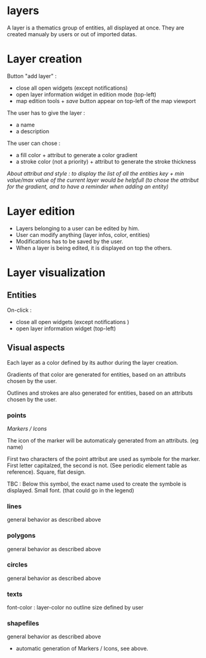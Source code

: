 layers
======

A layer is a thematics group of entities, all displayed at once.
They are created manualy by users or out of imported datas.



# Layer creation

Button "add layer" :
- close all open widgets (except notifications) 
- open layer information widget in edition mode (top-left) 
- map edition tools + *save* button appear on top-left of the map viewport

The user has to give the layer : 

- a name
- a description

The user can chose : 

- a fill color + attribut to generate a color gradient
- a stroke color (not a priority) + attribut to generate the stroke thickness


*About attribut and style : to display the list of all the entities key + min value/max value of the current layer would be helpfull (to chose the attribut for the gradient, and to have a reminder when adding an entity)* 

# Layer edition

- Layers belonging to a user can be edited by him.
- User can modify anything (layer infos, color, entities)
- Modifications has to be saved by the user.
- When a layer is being edited, it is displayed on top the others.


# Layer visualization


## Entities

On-click : 
- close all open widgets (except notifications ) 
- open layer information widget (top-left) 

## Visual aspects

Each layer as a color defined by its author during the layer creation.

Gradients of that color are generated for entities, based on an attributs chosen by the user.

Outlines and strokes are also generated for entities, based on an attributs chosen by the user.


### points 

*Markers / Icons*

The icon of the marker will be automaticaly generated from an attributs. (eg name)

First two characters of the point attribut are used as symbole for the marker. 
First letter capitalzed, the second is not. (See periodic element table as reference).
Square, flat design.


TBC : Below this symbol, the exact name used to create the symbole is displayed. Small font. 
(that could go in the legend)


### lines 

general behavior as described above

### polygons 

general behavior as described above

### circles

general behavior as described above

### texts

font-color : layer-color
no outline
size defined by user


### shapefiles 

general behavior as described above
+ automatic generation of Markers / Icons, see above.















